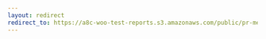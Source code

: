 ```yaml
---
layout: redirect
redirect_to: https://a8c-woo-test-reports.s3.amazonaws.com/public/pr-merge/40289/e2e/index.html
---
```

